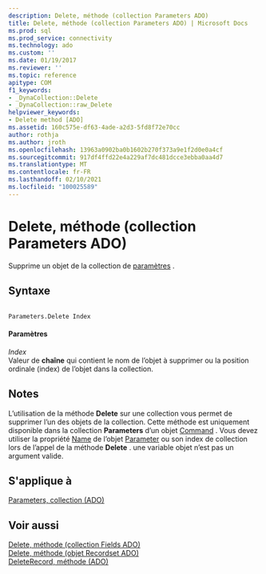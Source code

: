 ```yaml
---
description: Delete, méthode (collection Parameters ADO)
title: Delete, méthode (collection Parameters ADO) | Microsoft Docs
ms.prod: sql
ms.prod_service: connectivity
ms.technology: ado
ms.custom: ''
ms.date: 01/19/2017
ms.reviewer: ''
ms.topic: reference
apitype: COM
f1_keywords:
- _DynaCollection::Delete
- _DynaCollection::raw_Delete
helpviewer_keywords:
- Delete method [ADO]
ms.assetid: 160c575e-df63-4ade-a2d3-5fd8f72e70cc
author: rothja
ms.author: jroth
ms.openlocfilehash: 13963a0902ba0b1602b270f373a9e1f2d0e0a4cf
ms.sourcegitcommit: 917df4ffd22e4a229af7dc481dcce3ebba0aa4d7
ms.translationtype: MT
ms.contentlocale: fr-FR
ms.lasthandoff: 02/10/2021
ms.locfileid: "100025589"
---
```

# <a name="delete-method-ado-parameters-collection"></a>Delete, méthode (collection Parameters ADO)
Supprime un objet de la collection de [paramètres](../../../ado/reference/ado-api/parameters-collection-ado.md) .  
  
## <a name="syntax"></a>Syntaxe  
  
```  
  
Parameters.Delete Index  
```  
  
#### <a name="parameters"></a>Paramètres  
 *Index*  
 Valeur de **chaîne** qui contient le nom de l’objet à supprimer ou la position ordinale (index) de l’objet dans la collection.  
  
## <a name="remarks"></a>Notes  
 L’utilisation de la méthode **Delete** sur une collection vous permet de supprimer l’un des objets de la collection. Cette méthode est uniquement disponible dans la collection **Parameters** d’un objet [Command](../../../ado/reference/ado-api/command-object-ado.md) . Vous devez utiliser la propriété [Name](../../../ado/reference/ado-api/name-property-ado.md) de l’objet [Parameter](../../../ado/reference/ado-api/parameter-object.md) ou son index de collection lors de l’appel de la méthode **Delete** . une variable objet n’est pas un argument valide.  
  
## <a name="applies-to"></a>S'applique à  
 [Parameters, collection (ADO)](../../../ado/reference/ado-api/parameters-collection-ado.md)  
  
## <a name="see-also"></a>Voir aussi  
 [Delete, méthode (collection Fields ADO)](../../../ado/reference/ado-api/delete-method-ado-fields-collection.md)   
 [Delete, méthode (objet Recordset ADO)](../../../ado/reference/ado-api/delete-method-ado-recordset.md)   
 [DeleteRecord, méthode (ADO)](../../../ado/reference/ado-api/deleterecord-method-ado.md)
